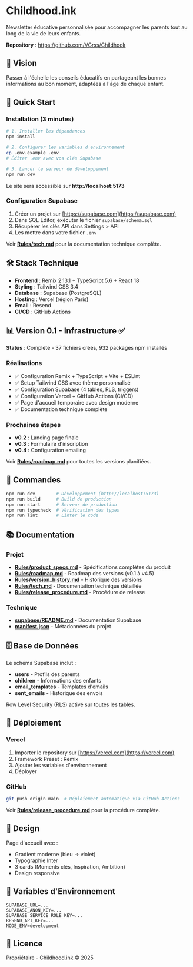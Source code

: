 # Childhood.ink

Newsletter éducative personnalisée pour accompagner les parents tout au long de la vie de leurs enfants.

**Repository** : https://github.com/VGrss/Childhook

## 🎯 Vision

Passer à l'échelle les conseils éducatifs en partageant les bonnes informations au bon moment, adaptées à l'âge de chaque enfant.

## 🚀 Quick Start

### Installation (3 minutes)

```bash
# 1. Installer les dépendances
npm install

# 2. Configurer les variables d'environnement
cp .env.example .env
# Éditer .env avec vos clés Supabase

# 3. Lancer le serveur de développement
npm run dev
```

Le site sera accessible sur **http://localhost:5173**

### Configuration Supabase

1. Créer un projet sur [https://supabase.com](https://supabase.com)
2. Dans SQL Editor, exécuter le fichier `supabase/schema.sql`
3. Récupérer les clés API dans Settings > API
4. Les mettre dans votre fichier `.env`

Voir **[Rules/tech.md](./Rules/tech.md)** pour la documentation technique complète.

## 🛠️ Stack Technique

- **Frontend** : Remix 2.13.1 + TypeScript 5.6 + React 18
- **Styling** : Tailwind CSS 3.4
- **Database** : Supabase (PostgreSQL)
- **Hosting** : Vercel (région Paris)
- **Email** : Resend
- **CI/CD** : GitHub Actions

## 📊 Version 0.1 - Infrastructure ✅

**Status** : Complète - 37 fichiers créés, 932 packages npm installés

### Réalisations
- ✅ Configuration Remix + TypeScript + Vite + ESLint
- ✅ Setup Tailwind CSS avec thème personnalisé
- ✅ Configuration Supabase (4 tables, RLS, triggers)
- ✅ Configuration Vercel + GitHub Actions (CI/CD)
- ✅ Page d'accueil temporaire avec design moderne
- ✅ Documentation technique complète

### Prochaines étapes
- **v0.2** : Landing page finale
- **v0.3** : Formulaire d'inscription
- **v0.4** : Configuration emailing

Voir **[Rules/roadmap.md](./Rules/roadmap.md)** pour toutes les versions planifiées.

## 📝 Commandes

```bash
npm run dev        # Développement (http://localhost:5173)
npm run build      # Build de production
npm run start      # Serveur de production
npm run typecheck  # Vérification des types
npm run lint       # Linter le code
```

## 📚 Documentation

### Projet
- **[Rules/product_specs.md](./Rules/product_specs.md)** - Spécifications complètes du produit
- **[Rules/roadmap.md](./Rules/roadmap.md)** - Roadmap des versions (v0.1 à v4.5)
- **[Rules/version_history.md](./Rules/version_history.md)** - Historique des versions
- **[Rules/tech.md](./Rules/tech.md)** - Documentation technique détaillée
- **[Rules/release_procedure.md](./Rules/release_procedure.md)** - Procédure de release

### Technique
- **[supabase/README.md](./supabase/README.md)** - Documentation Supabase
- **[manifest.json](./manifest.json)** - Métadonnées du projet

## 🗄️ Base de Données

Le schéma Supabase inclut :
- **users** - Profils des parents
- **children** - Informations des enfants
- **email_templates** - Templates d'emails
- **sent_emails** - Historique des envois

Row Level Security (RLS) activé sur toutes les tables.

## 🚀 Déploiement

### Vercel
1. Importer le repository sur [https://vercel.com](https://vercel.com)
2. Framework Preset : Remix
3. Ajouter les variables d'environnement
4. Déployer

### GitHub
```bash
git push origin main  # Déploiement automatique via GitHub Actions
```

Voir **[Rules/release_procedure.md](./Rules/release_procedure.md)** pour la procédure complète.

## 🎨 Design

Page d'accueil avec :
- Gradient moderne (bleu → violet)
- Typographie Inter
- 3 cards (Moments clés, Inspiration, Ambition)
- Design responsive

## 🔐 Variables d'Environnement

```env
SUPABASE_URL=...
SUPABASE_ANON_KEY=...
SUPABASE_SERVICE_ROLE_KEY=...
RESEND_API_KEY=...
NODE_ENV=development
```

## 📄 Licence

Propriétaire - Childhood.ink © 2025

